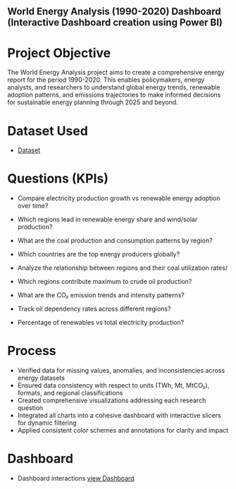 ## World Energy Analysis (1990-2020) Dashboard (Interactive Dashboard creation using Power BI)

# Project Objective
The World Energy Analysis project aims to create a comprehensive energy report for the period 1990-2020. This enables policymakers, energy analysts, and researchers to understand global energy trends, renewable adoption patterns, and emissions trajectories to make informed decisions for sustainable energy planning through 2025 and beyond.

# Dataset Used
- <a href="https://github.com/Akashle017845/Power-Analysis-1990-2020-/blob/main/Energy.xlsx">Dataset</a>

# Questions (KPIs)

- Compare electricity production growth vs renewable energy adoption over time?

- Which regions lead in renewable energy share and wind/solar production?

- What are the coal production and consumption patterns by region?

- Which countries are the top energy producers globally?

- Analyze the relationship between regions and their coal utilization rates/

- Which regions contribute maximum to crude oil production?

- What are the CO₂ emission trends and intensity patterns?

- Track oil dependency rates across different regions?

- Percentage of renewables vs total electricity production?

# Process

- Verified data for missing values, anomalies, and inconsistencies across energy datasets
- Ensured data consistency with respect to units (TWh, Mt, MtCO₂), formats, and regional classifications
- Created comprehensive visualizations addressing each research question
- Integrated all charts into a cohesive dashboard with interactive slicers for dynamic filtering
- Applied consistent color schemes and annotations for clarity and impact

# Dashboard 
- Dashboard interactions <a href ="https://github.com/Akashle017845/Power-Analysis-1990-2020-/blob/main/Screenshot%202025-06-11%20230246.png">view Dashboard<a/>
